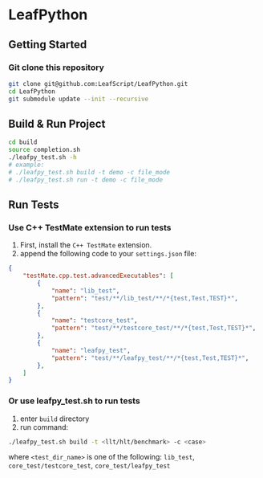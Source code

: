 # LeafPython

## Getting Started

### Git clone this repository

```sh
git clone git@github.com:LeafScript/LeafPython.git
cd LeafPython
git submodule update --init --recursive
```

## Build & Run Project

```sh
cd build
source completion.sh
./leafpy_test.sh -h
# example:
# ./leafpy_test.sh build -t demo -c file_mode
# ./leafpy_test.sh run -t demo -c file_mode
```

## Run Tests

### Use C++ TestMate extension to run tests

1. First, install the `C++ TestMate` extension.
2. append the following code to your `settings.json` file:
```json
{
    "testMate.cpp.test.advancedExecutables": [
        {
            "name": "lib_test",
            "pattern": "test/**/lib_test/**/*{test,Test,TEST}*",
        },
        {
            "name": "testcore_test",
            "pattern": "test/**/testcore_test/**/*{test,Test,TEST}*",
        },
        {
            "name": "leafpy_test",
            "pattern": "test/**/leafpy_test/**/*{test,Test,TEST}*",
        },
    ]
}
```
### Or use leafpy_test.sh to run tests

1. enter `build` directory
2. run command:
```sh
./leafpy_test.sh build -t <llt/hlt/benchmark> -c <case>
```
where `<test_dir_name>` is one of the following: `lib_test`, `core_test/testcore_test`, `core_test/leafpy_test`